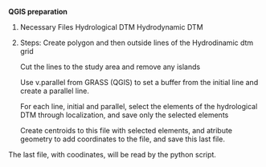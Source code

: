 **QGIS preparation**

1. Necessary Files
   Hydrological DTM
   Hydrodynamic DTM
   
3. Steps:
   Create polygon and then outside lines of the Hydrodinamic dtm grid

   Cut the lines to the study area and remove any islands

   Use v.parallel from GRASS (QGIS) to set a buffer from the initial line and create a parallel line.

   For each line, initial and parallel, select the elements of the hydrological DTM through localization,
   and save only the selected elements

   Create centroids to this file with selected elements, and atribute geometry
   to add coordinates to the file, and save this last file.

The last file, with coodinates, will be read by the python script. 
   
